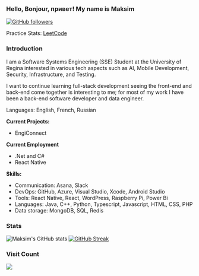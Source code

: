 ### Hello, Bonjour, привет! My name is Maksim 
[![GitHub followers](https://img.shields.io/github/followers/sharoika.svg?style=social&label=Follow)](https://github.com/sharoika?tab=followers)

Practice Stats: [LeetCode](https://leetcode.com/maximsharoika/)

### Introduction
I am a Software Systems Engineering (SSE) Student at the University of Regina interested in various tech aspects such as AI, Mobile Development, Security, Infrastructure, and Testing.

I want to continue learning full-stack development seeing the front-end and back-end come together is interesting to me; for most of my work I have been a back-end software developer and data engineer. 

Languages: English, French, Russian


**Current Projects:**
* EngiConnect


**Current Employment**
* .Net and C#
* React Native


**Skills:**
* Communication: Asana, Slack
* DevOps: GitHub, Azure, Visual Studio, Xcode, Android Studio
* Tools: React Native, React, WordPress, Raspberry Pi, Power Bi
* Languages: Java, C++, Python, Typescript, Javascript, HTML, CSS, PHP
* Data storage: MongoDB, SQL, Redis


### Stats
![Maksim's GitHub stats](https://github-readme-stats.vercel.app/api?username=sharoika&show_icons=true&theme=tokyonight)
[![GitHub Streak](https://streak-stats.demolab.com?user=sharoika&theme=blueberry_duo)]() 


### Visit Count
[![](https://visitcount.itsvg.in/api?id=sharoika&label=Profile%20Views&color=0&icon=5&pretty=true)]()

